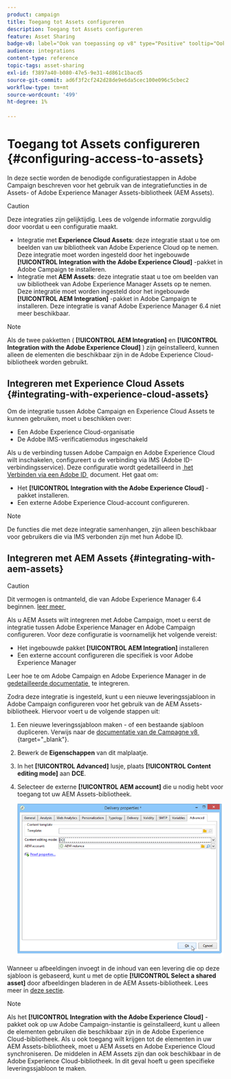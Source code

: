 ```yaml
---
product: campaign
title: Toegang tot Assets configureren
description: Toegang tot Assets configureren
feature: Asset Sharing
badge-v8: label="Ook van toepassing op v8" type="Positive" tooltip="Ook van toepassing op campagne v8"
audience: integrations
content-type: reference
topic-tags: asset-sharing
exl-id: f3897a40-b080-47e5-9e31-4d861c1bacd5
source-git-commit: ad6f3f2cf242d28de9e6da5cec100e096c5cbec2
workflow-type: tm+mt
source-wordcount: '499'
ht-degree: 1%

---
```


# Toegang tot Assets configureren {#configuring-access-to-assets}

In deze sectie worden de benodigde configuratiestappen in Adobe Campaign beschreven voor het gebruik van de integratiefuncties in de Assets- of Adobe Experience Manager Assets-bibliotheek (AEM Assets).

>[!CAUTION]
>
>Deze integraties zijn gelijktijdig. Lees de volgende informatie zorgvuldig door voordat u een configuratie maakt.

* Integratie met **Experience Cloud Assets**: deze integratie staat u toe om beelden van uw bibliotheek van Adobe Experience Cloud op te nemen. Deze integratie moet worden ingesteld door het ingebouwde **[!UICONTROL Integration with the Adobe Experience Cloud]** -pakket in Adobe Campaign te installeren.
* Integratie met **AEM Assets**: deze integratie staat u toe om beelden van uw bibliotheek van Adobe Experience Manager Assets op te nemen. Deze integratie moet worden ingesteld door het ingebouwde **[!UICONTROL AEM Integration]** -pakket in Adobe Campaign te installeren. Deze integratie is vanaf Adobe Experience Manager 6.4 niet meer beschikbaar.

>[!NOTE]
>
>Als de twee pakketten ( **[!UICONTROL AEM Integration]** en **[!UICONTROL Integration with the Adobe Experience Cloud]** ) zijn geïnstalleerd, kunnen alleen de elementen die beschikbaar zijn in de Adobe Experience Cloud-bibliotheek worden gebruikt.

## Integreren met Experience Cloud Assets {#integrating-with-experience-cloud-assets}

Om de integratie tussen Adobe Campaign en Experience Cloud Assets te kunnen gebruiken, moet u beschikken over:

* Een Adobe Experience Cloud-organisatie
* De Adobe IMS-verificatiemodus ingeschakeld

Als u de verbinding tussen Adobe Campaign en Adobe Experience Cloud wilt inschakelen, configureert u de verbinding via IMS (Adobe ID-verbindingsservice). Deze configuratie wordt gedetailleerd in [&#x200B; het Verbinden via een Adobe ID &#x200B;](../../integrations/using/about-adobe-id.md) document. Het gaat om:

* Het **[!UICONTROL Integration with the Adobe Experience Cloud]** -pakket installeren.
* Een externe Adobe Experience Cloud-account configureren.

>[!NOTE]
>
>De functies die met deze integratie samenhangen, zijn alleen beschikbaar voor gebruikers die via IMS verbonden zijn met hun Adobe ID.

## Integreren met AEM Assets {#integrating-with-aem-assets}


>[!CAUTION]
>
>Dit vermogen is ontmanteld, die van Adobe Experience Manager 6.4 beginnen. [&#x200B; leer meer &#x200B;](https://experienceleague.adobe.com/docs/experience-manager-64/release-notes/deprecated-removed-features.html?lang=nl-NL#removed-features)

Als u AEM Assets wilt integreren met Adobe Campaign, moet u eerst de integratie tussen Adobe Experience Manager en Adobe Campaign configureren. Voor deze configuratie is voornamelijk het volgende vereist:

* Het ingebouwde pakket **[!UICONTROL AEM Integration]** installeren
* Een externe account configureren die specifiek is voor Adobe Experience Manager

Leer hoe te om Adobe Campaign en Adobe Experience Manager in de [&#x200B; gedetailleerde documentatie &#x200B;](../../integrations/using/about-adobe-experience-manager.md) te integreren.

Zodra deze integratie is ingesteld, kunt u een nieuwe leveringssjabloon in Adobe Campaign configureren voor het gebruik van de AEM Assets-bibliotheek. Hiervoor voert u de volgende stappen uit:

1. Een nieuwe leveringssjabloon maken - of een bestaande sjabloon dupliceren. Verwijs naar de [&#x200B; documentatie van de Campagne v8 &#x200B;](https://experienceleague.adobe.com/docs/campaign/campaign-v8/send/create-templates.html?lang=nl-NL){target="_blank"}.
1. Bewerk de **Eigenschappen** van dit malplaatje.
1. In het **[!UICONTROL Advanced]** lusje, plaats **[!UICONTROL Content editing mode]** aan **DCE**.
1. Selecteer de externe **[!UICONTROL AEM account]** die u nodig hebt voor toegang tot uw AEM Assets-bibliotheek.

   ![](assets/dam_aem_assets1.png)

Wanneer u afbeeldingen invoegt in de inhoud van een levering die op deze sjabloon is gebaseerd, kunt u met de optie **[!UICONTROL Select a shared asset]** door afbeeldingen bladeren in de AEM Assets-bibliotheek. Lees meer in [deze sectie](../../integrations/using/inserting-a-shared-asset.md).

>[!NOTE]
>
>Als het **[!UICONTROL Integration with the Adobe Experience Cloud]** -pakket ook op uw Adobe Campaign-instantie is geïnstalleerd, kunt u alleen de elementen gebruiken die beschikbaar zijn in de Adobe Experience Cloud-bibliotheek. Als u ook toegang wilt krijgen tot de elementen in uw AEM Assets-bibliotheek, moet u AEM Assets en Adobe Experience Cloud synchroniseren. De middelen in AEM Assets zijn dan ook beschikbaar in de Adobe Experience Cloud-bibliotheek. In dit geval hoeft u geen specifieke leveringssjabloon te maken.
